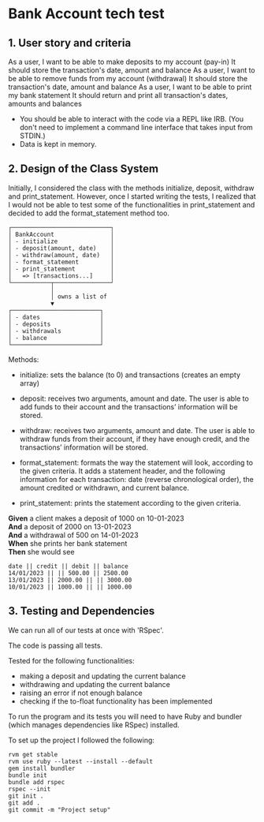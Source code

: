 # Bank Account tech test

## 1. User story and criteria

As a user, I want to be able to make deposits to my account (pay-in) 
  It should store the transaction's date, amount and balance
As a user, I want to be able to remove funds from my account (withdrawal)
  It should store the transaction's date, amount and balance
As a user, I want to be able to print my bank statement
  It should return and print all transaction's dates, amounts and balances


* You should be able to interact with the code via a REPL like IRB.  (You don't need to implement a command line interface that takes input from STDIN.)
* Data is kept in memory.

## 2. Design of the Class System

Initially, I considered the class with the methods initialize, deposit, withdraw and print_statement. However, once I started writing the tests, I realized that I would not be able to test some of the functionalities in print_statement and decided to add the format_statement method too.

```
┌────────────────────────────┐
│ BankAccount                │
│ - initialize               │
│ - deposit(amount, date)    │
│ - withdraw(amount, date)   │
│ - format_statement         │
│ - print_statement          │
│   => [transactions...]     │
└───────────┬────────────────┘
            │
            │ owns a list of
            ▼
┌─────────────────────────┐
│ - dates                 │
│ - deposits              │
│ - withdrawals           │
│ - balance               │
└─────────────────────────┘
```

Methods:
- initialize: sets the balance (to 0) and transactions (creates an empty array)

- deposit: receives two arguments, amount and date. The user is able to add funds to their account and the transactions’ information will be stored.

- withdraw: receives two arguments, amount and date. The user is able to withdraw funds from their account, if they have enough credit, and the transactions’ information will be stored.

- format_statement: formats the way the statement will look, according to the given criteria. It adds a statement header, and the following information for each transaction: date (reverse chronological order), the amount credited or withdrawn, and current balance.

- print_statement: prints the statement according to the given criteria.

**Given** a client makes a deposit of 1000 on 10-01-2023  
**And** a deposit of 2000 on 13-01-2023  
**And** a withdrawal of 500 on 14-01-2023  
**When** she prints her bank statement  
**Then** she would see

```
date || credit || debit || balance
14/01/2023 || || 500.00 || 2500.00
13/01/2023 || 2000.00 || || 3000.00
10/01/2023 || 1000.00 || || 1000.00

```

## 3. Testing and Dependencies

We can run all of our tests at once with 'RSpec'.

The code is passing all tests.

Tested for the following functionalities:
- making a deposit and updating the current balance
- withdrawing and updating the current balance
- raising an error if not enough balance
- checking if the to-float functionality has been implemented

To run the program and its tests you will need to have Ruby and bundler (which manages dependencies like RSpec) installed.

To set up the project I followed the following:

```
rvm get stable
rvm use ruby --latest --install --default
gem install bundler
bundle init
bundle add rspec
rspec --init
git init .
git add .
git commit -m "Project setup"

```
